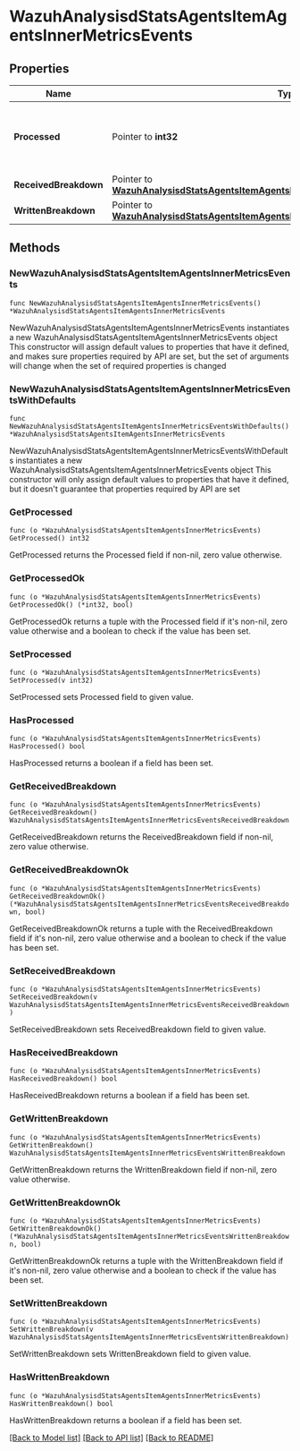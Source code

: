 # WazuhAnalysisdStatsAgentsItemAgentsInnerMetricsEvents

## Properties

Name | Type | Description | Notes
------------ | ------------- | ------------- | -------------
**Processed** | Pointer to **int32** | Total processed events (analyzed by rules) from agent | [optional] 
**ReceivedBreakdown** | Pointer to [**WazuhAnalysisdStatsAgentsItemAgentsInnerMetricsEventsReceivedBreakdown**](WazuhAnalysisdStatsAgentsItemAgentsInnerMetricsEventsReceivedBreakdown.md) |  | [optional] 
**WrittenBreakdown** | Pointer to [**WazuhAnalysisdStatsAgentsItemAgentsInnerMetricsEventsWrittenBreakdown**](WazuhAnalysisdStatsAgentsItemAgentsInnerMetricsEventsWrittenBreakdown.md) |  | [optional] 

## Methods

### NewWazuhAnalysisdStatsAgentsItemAgentsInnerMetricsEvents

`func NewWazuhAnalysisdStatsAgentsItemAgentsInnerMetricsEvents() *WazuhAnalysisdStatsAgentsItemAgentsInnerMetricsEvents`

NewWazuhAnalysisdStatsAgentsItemAgentsInnerMetricsEvents instantiates a new WazuhAnalysisdStatsAgentsItemAgentsInnerMetricsEvents object
This constructor will assign default values to properties that have it defined,
and makes sure properties required by API are set, but the set of arguments
will change when the set of required properties is changed

### NewWazuhAnalysisdStatsAgentsItemAgentsInnerMetricsEventsWithDefaults

`func NewWazuhAnalysisdStatsAgentsItemAgentsInnerMetricsEventsWithDefaults() *WazuhAnalysisdStatsAgentsItemAgentsInnerMetricsEvents`

NewWazuhAnalysisdStatsAgentsItemAgentsInnerMetricsEventsWithDefaults instantiates a new WazuhAnalysisdStatsAgentsItemAgentsInnerMetricsEvents object
This constructor will only assign default values to properties that have it defined,
but it doesn't guarantee that properties required by API are set

### GetProcessed

`func (o *WazuhAnalysisdStatsAgentsItemAgentsInnerMetricsEvents) GetProcessed() int32`

GetProcessed returns the Processed field if non-nil, zero value otherwise.

### GetProcessedOk

`func (o *WazuhAnalysisdStatsAgentsItemAgentsInnerMetricsEvents) GetProcessedOk() (*int32, bool)`

GetProcessedOk returns a tuple with the Processed field if it's non-nil, zero value otherwise
and a boolean to check if the value has been set.

### SetProcessed

`func (o *WazuhAnalysisdStatsAgentsItemAgentsInnerMetricsEvents) SetProcessed(v int32)`

SetProcessed sets Processed field to given value.

### HasProcessed

`func (o *WazuhAnalysisdStatsAgentsItemAgentsInnerMetricsEvents) HasProcessed() bool`

HasProcessed returns a boolean if a field has been set.

### GetReceivedBreakdown

`func (o *WazuhAnalysisdStatsAgentsItemAgentsInnerMetricsEvents) GetReceivedBreakdown() WazuhAnalysisdStatsAgentsItemAgentsInnerMetricsEventsReceivedBreakdown`

GetReceivedBreakdown returns the ReceivedBreakdown field if non-nil, zero value otherwise.

### GetReceivedBreakdownOk

`func (o *WazuhAnalysisdStatsAgentsItemAgentsInnerMetricsEvents) GetReceivedBreakdownOk() (*WazuhAnalysisdStatsAgentsItemAgentsInnerMetricsEventsReceivedBreakdown, bool)`

GetReceivedBreakdownOk returns a tuple with the ReceivedBreakdown field if it's non-nil, zero value otherwise
and a boolean to check if the value has been set.

### SetReceivedBreakdown

`func (o *WazuhAnalysisdStatsAgentsItemAgentsInnerMetricsEvents) SetReceivedBreakdown(v WazuhAnalysisdStatsAgentsItemAgentsInnerMetricsEventsReceivedBreakdown)`

SetReceivedBreakdown sets ReceivedBreakdown field to given value.

### HasReceivedBreakdown

`func (o *WazuhAnalysisdStatsAgentsItemAgentsInnerMetricsEvents) HasReceivedBreakdown() bool`

HasReceivedBreakdown returns a boolean if a field has been set.

### GetWrittenBreakdown

`func (o *WazuhAnalysisdStatsAgentsItemAgentsInnerMetricsEvents) GetWrittenBreakdown() WazuhAnalysisdStatsAgentsItemAgentsInnerMetricsEventsWrittenBreakdown`

GetWrittenBreakdown returns the WrittenBreakdown field if non-nil, zero value otherwise.

### GetWrittenBreakdownOk

`func (o *WazuhAnalysisdStatsAgentsItemAgentsInnerMetricsEvents) GetWrittenBreakdownOk() (*WazuhAnalysisdStatsAgentsItemAgentsInnerMetricsEventsWrittenBreakdown, bool)`

GetWrittenBreakdownOk returns a tuple with the WrittenBreakdown field if it's non-nil, zero value otherwise
and a boolean to check if the value has been set.

### SetWrittenBreakdown

`func (o *WazuhAnalysisdStatsAgentsItemAgentsInnerMetricsEvents) SetWrittenBreakdown(v WazuhAnalysisdStatsAgentsItemAgentsInnerMetricsEventsWrittenBreakdown)`

SetWrittenBreakdown sets WrittenBreakdown field to given value.

### HasWrittenBreakdown

`func (o *WazuhAnalysisdStatsAgentsItemAgentsInnerMetricsEvents) HasWrittenBreakdown() bool`

HasWrittenBreakdown returns a boolean if a field has been set.


[[Back to Model list]](../README.md#documentation-for-models) [[Back to API list]](../README.md#documentation-for-api-endpoints) [[Back to README]](../README.md)


